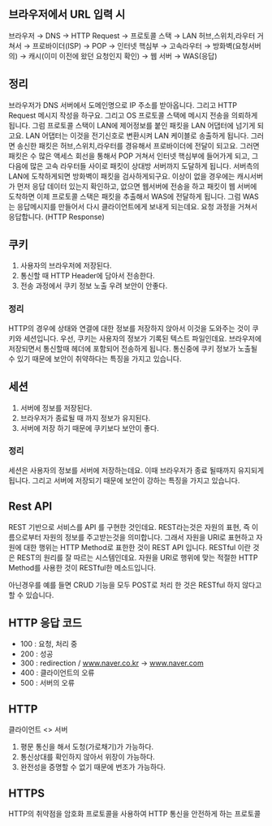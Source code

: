 ## 브라우저에서 URL 입력 시
브라우저 → DNS → HTTP Request → 프로토콜 스택 → LAN 허브,스위치,라우터 거쳐서 → 프로바이더(ISP) → POP → 인터넷 핵심부 → 고속라우터 → 방화벽(요청서버의) → 캐시(이미 이전에 왔던 요청인지    확인) → 웹 서버 → WAS(응답)
  
## 정리
브라우저가 DNS 서버에서 도메인명으로 IP 주소를 받아옵니다. 그리고 HTTP Request 메시지 작성을 하구요. 그리고 OS 프로토콜 스택에 메시지 전송을 의뢰하게 됩니다. 그럼 프로토콜 스택이 LAN에 제어정보를 붙인 패킷을 LAN 어댑터에 넘기게 되고요. LAN 어댑터는 이것을 전기신호로 변환시켜 LAN 케이블로 송출하게 됩니다. 그러면 송신한 패킷은 허브,스위치,라우터를 경유해서 프로바이더에 전달이 되고요. 그러면 패킷은 수 많은 액세스 회선을 통해서 POP 거쳐서 인터넷 핵심부에 들어가게 되고, 그 다음에 많은 고속 라우터들 사이로 패킷이 상대방 서버까지 도달하게 됩니다. 서버측의 LAN에 도착하게되면 방화벽이 패킷을 검사하게되구요. 이상이 없을 경우에는 캐시서버가 먼저 응답 데이터 있는지 확인하고, 없으면 웹서버에 전송을 하고 패킷이 웹 서버에 도착하면 이제 프로토콜 스택은 패킷을 추출해서 WAS에 전달하게 됩니다. 그럼 WAS는 응답메시지를 만들어서 다시 클라이언트에게 보내게 되는데요. 요청 과정을 거쳐서 응답합니다. (HTTP Response)

## 쿠키
1. 사용자의 브라우저에 저장된다.
2. 통신할 때 HTTP Header에 담아서 전송한다.
3. 전송 과정에서 쿠키 정보 노출 우려 보안이 안좋다.
 
### 정리
HTTP의 경우에 상태와 연결에 대한 정보를 저장하지 앉아서 이것을 도와주는 것이 쿠키와 세션입니다. 우선, 쿠키는 사용자의 정보가 기록된 텍스트 파일인데요. 브라우저에 저장되면서 통신할때 헤더에 포함되어 전송하게 됩니다. 통신중에 쿠키 정보가 노출될 수 있기 때문에 보안이 취약하다는 특징을 가지고 있습니다.

## 세션
1. 서버에 정보를 저장된다.
2. 브라우저가 종료될 때 까지 정보가 유지된다.
3. 서버에 저장 하기 때문에 쿠키보다 보안이 좋다.

### 정리
세션은 사용자의 정보를 서버에 저장하는데요. 이때 브라우저가 종료 될때까지 유지되게 됩니다. 그리고 서버에 저장되기 때문에 보안이 강하는 특징을 가지고 있습니다.

## Rest API
REST 기반으로 서비스를 API 를 구현한 것인데요. REST라는것은 자원의 표현, 즉 이름으로부터 자원의 정보를 주고받는것을 의미합니다. 그래서 자원을 URI로 표현하고 자원에 대한 행위는 HTTP Method로 표한한 것이 REST API 입니다. RESTful 이란 것은 REST의 원리를 잘 따르는 시스템인데요. 자원을 URI로 행위에 맞는 적절한 HTTP Method를 사용한 것이 RESTful한 메소드입니다.
   
아닌경우를 예를 들면 CRUD 기능을 모두 POST로 처리 한 것은 RESTful 하지 않다고 할 수 있습니다.

## HTTP 응답 코드
- 100 : 요청, 처리 중
- 200 : 성공
- 300 : redirection / www.naver.co.kr → www.naver.com 
- 400 : 클라이언트의 오류
- 500 : 서버의 오류

## HTTP
클라이언트 <> 서버
1. 평문 통신을 해서 도청(가로채기)가 가능하다.
2. 통신상대를 확인하지 않아서 위장이 가능하다.
3. 완전성을 증명할 수 없기 때문에 번조가 가능하다.

## HTTPS
HTTP의 취약점을 암호화 프로토콜을 사용하여 HTTP 통신을 안전하게 하는 프로토콜







